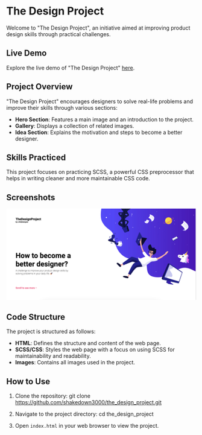 # The Design Project

Welcome to "The Design Project", an initiative aimed at improving product design skills through practical challenges.

## Live Demo

Explore the live demo of "The Design Project" [here](https://shakedown3000.github.io/the_design_project/).

## Project Overview

"The Design Project" encourages designers to solve real-life problems and improve their skills through various sections:

- **Hero Section**: Features a main image and an introduction to the project.
- **Gallery**: Displays a collection of related images.
- **Idea Section**: Explains the motivation and steps to become a better designer.

## Skills Practiced

This project focuses on practicing SCSS, a powerful CSS preprocessor that helps in writing cleaner and more maintainable CSS code.

## Screenshots

![Screenshot 1](./assets/images/Design_Project_Screenshot_1.png)

## Code Structure

The project is structured as follows:

- **HTML**: Defines the structure and content of the web page.
- **SCSS/CSS**: Styles the web page with a focus on using SCSS for maintainability and readability.
- **Images**: Contains all images used in the project.

## How to Use

1. Clone the repository:
   git clone https://github.com/shakedown3000/the_design_project.git

2. Navigate to the project directory:
   cd the_design_project

3. Open `index.html` in your web browser to view the project.
